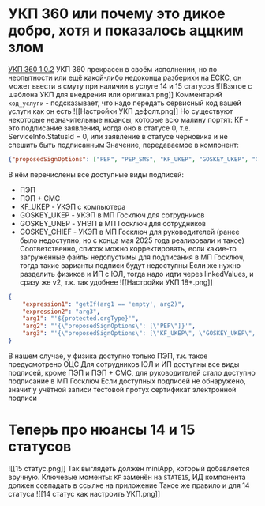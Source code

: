 # УКП 360 или почему это дикое добро, хотя и показалось аццким злом
[УКП 360 1.0.2](https://vku.test.gosuslugi.ru/template/11276/1.0.2)
УКП 360 прекрасен в своём исполнении, но по неопытности или ещё какой-либо недоконца разберихи на ЕСКС, он может ввести в смуту при наличии в услуге 14 и 15 статусов
![[Взятое с шаблона УКП для внедрения или оригинал.png]]
Комментарий `код_услуги` - подсказывает, что надо передать сервисный код вашей услуги как он есть
![[Настройки УКП дефолт.png]]
Но существуют некоторые незначительные нюансы, которые всю малину портят:
KF - это подписание заявления, когда оно в статусе 0, т.е. ServiceInfo.StatusId = 0, или заявление в статусе черновика и не спешить быть подписанным
Значение, передаваемое в компонент:
```json
{"proposedSignOptions": ["PEP", "PEP_SMS", "KF_UKEP", "GOSKEY_UKEP", "GOSKEY_UNEP", "GOSKEY_CHIEF"]}
```
В нём перечислены все доступные виды подписей:
* ПЭП
* ПЭП + СМС
* KF_UKEP - УКЭП с компьютера
* GOSKEY_UKEP - УКЭП в МП Госключ для сотрудников
* GOSKEY_UNEP - УНЭП в МП Госключ для сотрудников
* GOSKEY_CHIEF - УКЭП в МП Госключ для руководителей (ранее было недоступно, но с конца мая 2025 года реализовали и такое)
Соответственно, список можно корректировать, если какие-то загруженные файлы недопустимы для подписания в МП Госключ, тогда такие варианты подписи будут недоступны
Если же нужно разделить физиков и ИП с ЮЛ, тогда надо идти через linkedValues, и сразу же v2, т.к. так удобнее
![[Настройки УКП 18+.png]]
```json
{
    "expression1": "getIf(arg1 == 'empty', arg2)",
    "expression2": "arg3",
    "arg1": "'${protected.orgType}'",
    "arg2": "'{\"proposedSignOptions\": [\"PEP\"]}'",
    "arg3": "'{\"proposedSignOptions\": [\"KF_UKEP\", \"GOSKEY_UKEP\", \"GOSKEY_UNEP\", \"GOSKEY_CHIEF\"]}'"
}
```
В нашем случае, у физика доступно только ПЭП, т.к. такое предусмотрено ОЦС
Для сотрудников ЮЛ и ИП доступны все виды подписей, кроме ПЭП и ПЭП + СМС, для руководителей стало доступно подписание в МП Госключ
Если доступных подписей не обнаружено, значит у учётной записи тестовой протух сертификат электронной подписи
# Теперь про нюансы 14 и 15 статусов
![[15 статус.png]]
Так выглядеть должен miniApp, который добавляется вручную. Ключевые моменты:
`KF` заменён на `STATE15`, ИД компонента должен совпадать в ссылке на приложение
Такое же правило и для 14 статуса
![[14 статус как настроить УКП.png]]